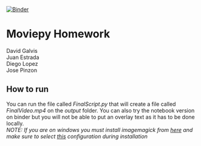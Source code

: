 [![Binder](https://mybinder.org/badge_logo.svg)](https://mybinder.org/v2/gh/diegolop08/moviepy/HEAD)  
# Moviepy Homework
David Galvis  
Juan Estrada  
Diego Lopez  
Jose Pinzon  


## How to run  
You can run the file called *FinalScript.py* that will create a file called *FinalVideo.mp4* on the *output* folder.
You can also try the notebook version on binder but you will not be able to put an overlay text as it has to be done locally.  
*NOTE: If you are on windows you must install imagemagick from [here](https://imagemagick.org/script/download.php) and make sure to select [this](https://stackoverflow.com/a/68244128) configuration during installation*
